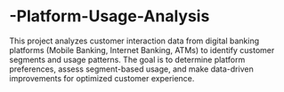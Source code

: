 # -Platform-Usage-Analysis
This project analyzes customer interaction data from digital banking platforms (Mobile Banking, Internet Banking, ATMs) to identify customer segments and usage patterns. The goal is to determine platform preferences, assess segment-based usage, and make data-driven improvements for optimized customer experience.
